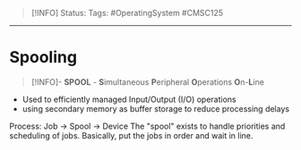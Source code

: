 > [!INFO]
> Status:
> Tags: #OperatingSystem #CMSC125 

----
# Spooling
>[!INFO]-
> **SPOOL** - **S**imultaneous **P**eripheral **O**perations **O**n-**L**ine	
- Used to efficiently managed Input/Output (I/O) operations
- using secondary memory as buffer storage to reduce processing delays 

Process: Job -> Spool -> Device
The "spool" exists to handle priorities and scheduling of jobs. Basically, put the jobs in order and wait in line.

